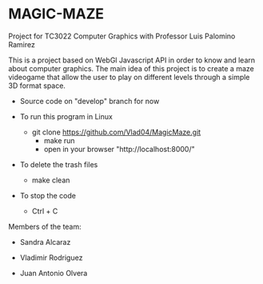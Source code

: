 # MAGIC-MAZE

Project for TC3022 Computer Graphics with Professor Luis Palomino Ramirez

This is a project based on WebGl Javascript API in order to know and learn about computer graphics.
The main idea of this project is to create a maze videogame that allow the user to play on different levels through a simple 3D format space.

* Source code on "develop" branch for now

* To run this program in Linux
  * git clone https://github.com/Vlad04/MagicMaze.git 
    * make run
    * open in your browser "http://localhost:8000/"

* To delete the trash files
  * make clean
  
* To stop the code
  * Ctrl + C

Members of the team: 

 * Sandra Alcaraz

 * Vladimir Rodriguez

 * Juan Antonio Olvera
